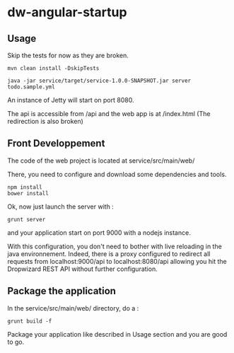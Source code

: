 dw-angular-startup
==================

Usage 
-----

Skip the tests for now as they are broken.

	mvn clean install -DskipTests

	java -jar service/target/service-1.0.0-SNAPSHOT.jar server todo.sample.yml 

An instance of Jetty will start on port 8080.

The api is accessible from /api and the web app is at /index.html (The redirection is also broken)


Front Developpement
-------------------

The code of the web project is located at service/src/main/web/  

There, you need to configure and download some dependencies and tools.

	npm install
	bower install

Ok, now just launch the server with : 

	grunt server

and your application start on port 9000 with a nodejs instance. 

With this configuration, you don't need to bother with live reloading in the java environnement. Indeed, there is a proxy configured to redirect all requests from localhost:9000/api to localhost:8080/api allowing you hit the Dropwizard REST API without further configuration.

Package the application
-----------------------

In the service/src/main/web/ directory, do a : 

	grunt build -f

Package your application like described in Usage section and you are good to go.
